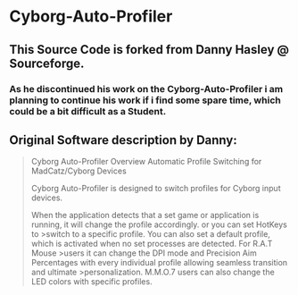 # Cyborg-Auto-Profiler
## This Source Code is forked from Danny Hasley @ Sourceforge.
### As he discontinued his work on the Cyborg-Auto-Profiler i am planning to continue his work if i find some spare time, which could be a bit difficult as a Student.


## Original Software description by Danny:
>Cyborg Auto-Profiler Overview
>Automatic Profile Switching for MadCatz/Cyborg Devices
>
>Cyborg Auto-Profiler is designed to switch profiles for Cyborg input devices.
>
>When the application detects that a set game or application is running, it will change the profile accordingly. or you can set HotKeys to >switch to a specific profile. You can also set a default profile, which is activated when no set processes are detected. For R.A.T Mouse >users it can change the DPI mode and Precision Aim Percentages with every individual profile allowing seamless transition and ultimate >personalization. M.M.O.7 users can also change the LED colors with specific profiles.
